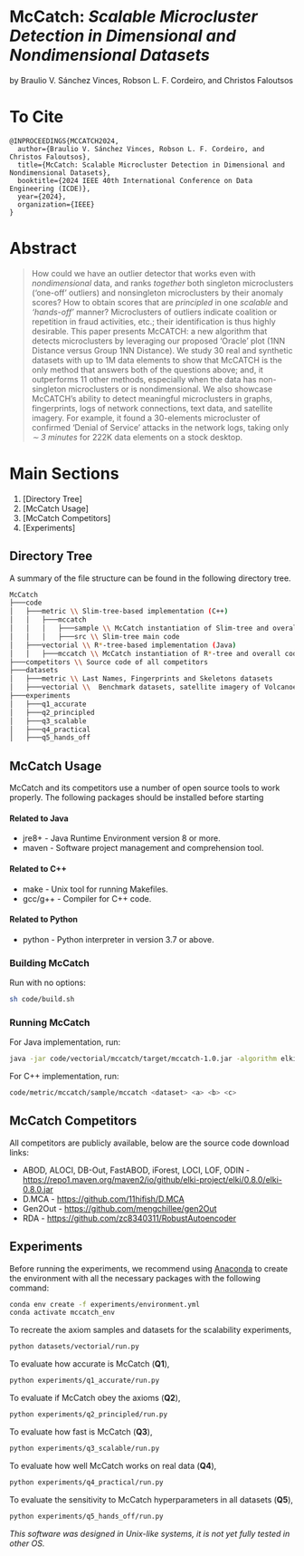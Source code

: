 # McCatch: *Scalable Microcluster Detection in Dimensional and Nondimensional Datasets*

by
Braulio V. Sánchez Vinces, Robson L. F. Cordeiro, and Christos Faloutsos

# To Cite
    @INPROCEEDINGS{MCCATCH2024,
      author={Braulio V. Sánchez Vinces, Robson L. F. Cordeiro, and Christos Faloutsos},
      title={McCatch: Scalable Microcluster Detection in Dimensional and Nondimensional Datasets},
      booktitle={2024 IEEE 40th International Conference on Data Engineering (ICDE)},
      year={2024},
      organization={IEEE}
    }

# Abstract

> How could we have an outlier detector that works even with *nondimensional* data, and ranks *together* both singleton microclusters (‘one-off’ outliers) and nonsingleton microclusters by their anomaly scores? How to obtain scores that are *principled* in one *scalable* and *‘hands-off’* manner? Microclusters of outliers indicate coalition or repetition in fraud activities, etc.; their identification is thus highly desirable. This paper presents McCATCH: a new algorithm that detects microclusters by leveraging our proposed ‘Oracle’ plot (1NN Distance versus Group $1$NN Distance). We study 30 real and synthetic datasets with up to 1M data elements to show that McCATCH is the only method that answers both of the questions above; and, it outperforms 11 other methods, especially when the data has non-singleton microclusters or is nondimensional. We also showcase McCATCH’s ability to detect meaningful microclusters in graphs, fingerprints, logs of network connections, text data, and satellite imagery. For example, it found a 30-elements microcluster of confirmed ‘Denial of Service’ attacks in the network logs, taking only *∼ 3 minutes* for 222K data elements on a stock desktop.

# Main Sections
1. [Directory Tree]
2. [McCatch Usage]
3. [McCatch Competitors]
4. [Experiments]

## Directory Tree

A summary of the file structure can be found in the following directory tree.

```bash
McCatch
├───code
│   ├───metric \\ Slim-tree-based implementation (C++)
│   │   ├───mccatch
│   │   │   ├───sample \\ McCatch instantiation of Slim-tree and overall code
│   │   │   ├───src \\ Slim-tree main code
│   ├───vectorial \\ R*-tree-based implementation (Java)
│   │   ├───mccatch \\ McCatch instantiation of R*-tree and overall code
├───competitors \\ Source code of all competitors
├───datasets
│   ├───metric \\ Last Names, Fingerprints and Skeletons datasets
│   ├───vectorial \\  Benchmark datasets, satellite imagery of Volcanoes and Shanghai, Scalability datasets, and Axioms datasets
├───experiments
│   ├───q1_accurate
│   ├───q2_principled
│   ├───q3_scalable
│   ├───q4_practical
│   ├───q5_hands_off
```

## McCatch Usage

McCatch and its competitors use a number of open source tools to work properly. The following packages should be installed before starting

#### Related to Java

- jre8+ - Java Runtime Environment version 8 or more.
- maven - Software project management and comprehension tool.

#### Related to C++

- make - Unix tool for running Makefiles.
- gcc/g++ - Compiler for C++ code.

#### Related to Python

- python - Python interpreter in version 3.7 or above.

### Building McCatch

Run with no options:

```sh
sh code/build.sh
```

### Running McCatch

For Java implementation, run:

```sh
java -jar code/vectorial/mccatch/target/mccatch-1.0.jar -algorithm elki.outlier.distance.McCatch -time -dbc.in <dataset> -parser.labelIndices <num_features> -mccatch.a <a> -mccatch.b <b> -mccatch.c <c>
```

For C++ implementation, run:

```sh
code/metric/mccatch/sample/mccatch <dataset> <a> <b> <c>
```

## McCatch Competitors

All competitors are publicly available, below are the source code download links:

- ABOD, ALOCI, DB-Out, FastABOD, iForest, LOCI, LOF, ODIN - <https://repo1.maven.org/maven2/io/github/elki-project/elki/0.8.0/elki-0.8.0.jar>
- D.MCA - <https://github.com/11hifish/D.MCA>
- Gen2Out - <https://github.com/mengchillee/gen2Out>
- RDA - <https://github.com/zc8340311/RobustAutoencoder>

## Experiments

Before running the experiments, we recommend using [Anaconda](https://docs.anaconda.com/anaconda/install/) to create the environment with all the necessary packages with the following command:

```sh
conda env create -f experiments/environment.yml
conda activate mccatch_env
```

To recreate the axiom samples and datasets for the scalability experiments,

```sh
python datasets/vectorial/run.py
```

To evaluate how accurate is McCatch (**Q1**),

```sh
python experiments/q1_accurate/run.py
```

To evaluate if McCatch obey the axioms (**Q2**),

```sh
python experiments/q2_principled/run.py
```

To evaluate how fast is McCatch (**Q3**),

```sh
python experiments/q3_scalable/run.py
```

To evaluate how well McCatch works on real data (**Q4**),

```sh
python experiments/q4_practical/run.py
```

To evaluate the sensitivity to McCatch hyperparameters in all datasets (**Q5**),
```sh
python experiments/q5_hands_off/run.py
```

_This software was designed in Unix-like systems, it is not yet fully tested in other OS._